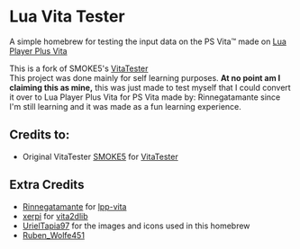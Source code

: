 Lua Vita Tester
==================

A simple homebrew for testing the input data on the PS Vita™ made on [Lua Player Plus Vita](https://github.com/Rinnegatamante/lpp-vita)

This is a fork of SMOKE5's [VitaTester](https://github.com/SMOKE5/VitaTester)    
This project was done mainly for self learning purposes.
**At no point am I claiming this as mine,** this was just made to test myself that I 
could convert it over to Lua Player Plus Vita for PS Vita made by: Rinnegatamante
since I'm still learning and it was made as a fun learning experience. 


## Credits to:

- Original VitaTester [SMOKE5](https://github.com/SMOKE5) for [VitaTester](https://github.com/SMOKE5/VitaTester)

## Extra Credits

- [Rinnegatamante](https://github.com/Rinnegatamante) for [lpp-vita](https://github.com/Rinnegatamante/lpp-vita)
- [xerpi](https://github.com/xerpi) for [vita2dlib](https://github.com/xerpi/vita2dlib)
- [UrielTapia97](https://twitter.com/UrielTapia97) for the images and icons used in this homebrew
- [Ruben_Wolfe451](https://twitter.com/Ruben_Wolfe451)
